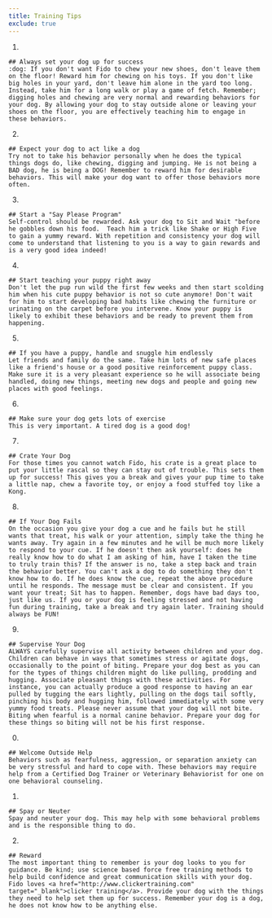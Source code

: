 ```yaml
---
title: Training Tips
exclude: true
---
```

  1.
    ## Always set your dog up for success
    :dog: If you don't want Fido to chew your new shoes, don't leave them on the floor! Reward him for chewing on his toys. If you don't like big holes in your yard, don't leave him alone in the yard too long. Instead, take him for a long walk or play a game of fetch. Remember; digging holes and chewing are very normal and rewarding behaviors for your dog. By allowing your dog to stay outside alone or leaving your shoes on the floor, you are effectively teaching him to engage in these behaviors.
  2.
    ## Expect your dog to act like a dog
    Try not to take his behavior personally when he does the typical things dogs do, like chewing, digging and jumping. He is not being a BAD dog, he is being a DOG! Remember to reward him for desirable behaviors. This will make your dog want to offer those behaviors more often.
  3.
    ## Start a "Say Please Program"
    Self-control should be rewarded. Ask your dog to Sit and Wait "before he gobbles down his food.  Teach him a trick like Shake or High Five to gain a yummy reward. With repetition and consistency your dog will come to understand that listening to you is a way to gain rewards and is a very good idea indeed!
  4.
    ## Start teaching your puppy right away
    Don't let the pup run wild the first few weeks and then start scolding him when his cute puppy behavior is not so cute anymore! Don't wait for him to start developing bad habits like chewing the furniture or urinating on the carpet before you intervene. Know your puppy is likely to exhibit these behaviors and be ready to prevent them from happening.
  5.
    ## If you have a puppy, handle and snuggle him endlessly
    Let friends and family do the same. Take him lots of new safe places like a friend's house or a good positive reinforcement puppy class. Make sure it is a very pleasant experience so he will associate being handled, doing new things, meeting new dogs and people and going new places with good feelings.
  6.
    ## Make sure your dog gets lots of exercise
    This is very important. A tired dog is a good dog!
  7.
    ## Crate Your Dog
    For those times you cannot watch Fido, his crate is a great place to put your little rascal so they can stay out of trouble. This sets them up for success! This gives you a break and gives your pup time to take a little nap, chew a favorite toy, or enjoy a food stuffed toy like a Kong.
  8.
    ## If Your Dog Fails
    On the occasion you give your dog a cue and he fails but he still wants that treat, his walk or your attention, simply take the thing he wants away. Try again in a few minutes and he will be much more likely to respond to your cue. If he doesn't then ask yourself: does he really know how to do what I am asking of him, have I taken the time to truly train this? If the answer is no, take a step back and train the behavior better. You can't ask a dog to do something they don't know how to do. If he does know the cue, repeat the above procedure until he responds. The message must be clear and consistent. If you want your treat; Sit has to happen. Remember, dogs have bad days too, just like us. If you or your dog is feeling stressed and not having fun during training, take a break and try again later. Training should always be FUN!
  9.
    ## Supervise Your Dog
    ALWAYS carefully supervise all activity between children and your dog. Children can behave in ways that sometimes stress or agitate dogs, occasionally to the point of biting. Prepare your dog best as you can for the types of things children might do like pulling, prodding and hugging. Associate pleasant things with these activities. For instance, you can actually produce a good response to having an ear pulled by tugging the ears lightly, pulling on the dogs tail softly, pinching his body and hugging him, followed immediately with some very yummy food treats. Please never assume that your dog will not bite. Biting when fearful is a normal canine behavior. Prepare your dog for these things so biting will not be his first response.
  0.
    ## Welcome Outside Help
    Behaviors such as fearfulness, aggression, or separation anxiety can be very stressful and hard to cope with. These behaviors may require help from a Certified Dog Trainer or Veterinary Behaviorist for one on one behavioral counseling.
  1.
    ## Spay or Neuter
    Spay and neuter your dog. This may help with some behavioral problems and is the responsible thing to do.
  2.
    ## Reward
    The most important thing to remember is your dog looks to you for guidance. Be kind; use science based force free training methods to help build confidence and great communication skills with your dog. Fido loves <a href="http://www.clickertraining.com" target="_blank">clicker training</a>. Provide your dog with the things they need to help set them up for success. Remember your dog is a dog, he does not know how to be anything else.
